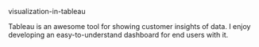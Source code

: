 visualization-in-tableau

Tableau is an awesome tool for showing customer insights of data. I enjoy developing an easy-to-understand  dashboard for end users with it. 

